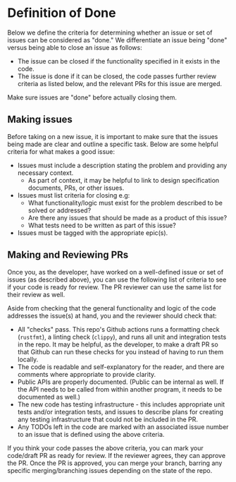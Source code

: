 # Definition of Done
Below we define the criteria for determining whether an issue or set of issues can be considered as "done." We differentiate an issue being "done" versus being able to close an issue as follows: 
- The issue can be closed if the functionality specified in it exists in the code.
- The issue is done if it can be closed, the code passes further review criteria as listed below, and the relevant PRs for this issue are merged.

Make sure issues are "done" before actually closing them.

## Making issues
Before taking on a new issue, it is important to make sure that the issues being made are clear and outline a specific task.  Below are some helpful criteria for what makes a good issue:

- Issues must include a description stating the problem and providing any necessary context.
  - As part of context, it may be helpful to link to design specification documents, PRs, or other issues.
- Issues must list criteria for closing e.g:
  - What functionality/logic must exist for the problem described to be solved or addressed?
  - Are there any issues that should be made as a product of this issue?
  - What tests need to be written as part of this issue?
- Issues must be tagged with the appropriate epic(s).

## Making and Reviewing PRs
Once you, as the developer, have worked on a well-defined issue or set of issues (as described above), you can use the following list of criteria to see if your code is ready for review. The PR reviewer can use the same list for their review as well.

Aside from checking that the general functionality and logic of the code addresses the issue(s) at hand, you and the reviewer should check that:
- All "checks" pass. This repo's Github actions runs a formatting check (`rustfmt`), a linting check (`clippy`), and runs all unit and integration tests in the repo. It may be helpful, as the developer, to make a draft PR so that Github can run these checks for you instead of having to run them locally.
- The code is readable and self-explanatory for the reader, and there are comments where appropriate to provide clarity.
- Public APIs are properly documented. (Public can be internal as well. If the API needs to be called from within another program, it needs to be documented as well.)
- The new code has testing infrastructure - this includes appropriate unit tests and/or integration tests, and issues to describe plans for creating any testing infrastructure that could not be included in the PR.
- Any TODOs left in the code are marked with an associated issue number to an issue that is defined using the above criteria.


If you think your code passes the above criteria, you can mark your code/draft PR as ready for review. If the reviewer agrees, they can approve the PR. Once the PR is approved, you can merge your branch, barring any specific merging/branching issues depending on the state of the repo.
































